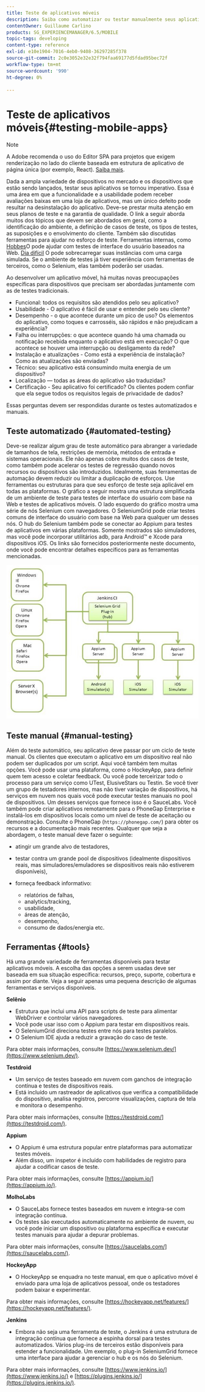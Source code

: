 ```yaml
---
title: Teste de aplicativos móveis
description: Saiba como automatizar ou testar manualmente seus aplicativos móveis usando várias ferramentas.
contentOwner: Guillaume Carlino
products: SG_EXPERIENCEMANAGER/6.5/MOBILE
topic-tags: developing
content-type: reference
exl-id: e10e1904-7016-4eb0-9408-36297285f378
source-git-commit: 2c0e3052e32e32f794faa69177d5fdad95bec72f
workflow-type: tm+mt
source-wordcount: '990'
ht-degree: 0%

---
```


# Teste de aplicativos móveis{#testing-mobile-apps}

>[!NOTE]
>
>A Adobe recomenda o uso do Editor SPA para projetos que exigem renderização no lado do cliente baseada em estrutura de aplicativo de página única (por exemplo, React). [Saiba mais](/help/sites-developing/spa-overview.md).

Dada a ampla variedade de dispositivos no mercado e os dispositivos que estão sendo lançados, testar seus aplicativos se tornou imperativo. Essa é uma área em que a funcionalidade e a usabilidade podem receber avaliações baixas em uma loja de aplicativos, mas um único defeito pode resultar na desinstalação do aplicativo. Deve-se prestar muita atenção em seus planos de teste e na garantia de qualidade. O link a seguir aborda muitos dos tópicos que devem ser abordados em geral, como a identificação do ambiente, a definição de casos de teste, os tipos de testes, as suposições e o envolvimento do cliente. Também são discutidas ferramentas para ajudar no esforço de teste. Ferramentas internas, como [Hobbes](/help/sites-developing/hobbes.md)O pode ajudar com testes de interface do usuário baseados na Web. [Dia difícil](/help/sites-developing/tough-day.md) O pode sobrecarregar suas instâncias com uma carga simulada. Se o ambiente de testes já tiver experiência com ferramentas de terceiros, como o Selenium, elas também poderão ser usadas.

Ao desenvolver um aplicativo móvel, há muitas novas preocupações específicas para dispositivos que precisam ser abordadas juntamente com as de testes tradicionais.

* Funcional: todos os requisitos são atendidos pelo seu aplicativo?
* Usabilidade - O aplicativo é fácil de usar e entender pelo seu cliente?
* Desempenho - o que acontece durante um pico de uso? Os elementos do aplicativo, como toques e carrosséis, são rápidos e não prejudicam a experiência?
* Falha ou interrupções: o que acontece quando há uma chamada ou notificação recebida enquanto o aplicativo está em execução? O que acontece se houver uma interrupção ou desligamento da rede?
* Instalação e atualizações - Como está a experiência de instalação? Como as atualizações são enviadas?
* Técnico: seu aplicativo está consumindo muita energia de um dispositivo?
* Localização — todas as áreas do aplicativo são traduzidas?
* Certificação - Seu aplicativo foi certificado? Os clientes podem confiar que ela segue todos os requisitos legais de privacidade de dados?

Essas perguntas devem ser respondidas durante os testes automatizados e manuais.

## Teste automatizado {#automated-testing}

Deve-se realizar algum grau de teste automático para abranger a variedade de tamanhos de tela, restrições de memória, métodos de entrada e sistemas operacionais. Ele não apenas cobre muitos dos casos de teste, como também pode acelerar os testes de regressão quando novos recursos ou dispositivos são introduzidos. Idealmente, suas ferramentas de automação devem reduzir ou limitar a duplicação de esforços. Use ferramentas ou estruturas para que seu esforço de teste seja aplicável em todas as plataformas. O gráfico a seguir mostra uma estrutura simplificada de um ambiente de teste para testes de interface do usuário com base na Web e testes de aplicativos móveis. O lado esquerdo do gráfico mostra uma série de nós Selenium com navegadores. O SeleniumGrid pode criar testes comuns de interface do usuário com base na Web para qualquer um desses nós. O hub do Selenium também pode se conectar ao Appium para testes de aplicativos em várias plataformas. Somente mostrados são simuladores, mas você pode incorporar utilitários adb, para Android™ e Xcode para dispositivos iOS. Os links são fornecidos posteriormente neste documento, onde você pode encontrar detalhes específicos para as ferramentas mencionadas.

![chlimage_1](assets/chlimage_1.jpeg)

## Teste manual {#manual-testing}

Além do teste automático, seu aplicativo deve passar por um ciclo de teste manual. Os clientes que executam o aplicativo em um dispositivo real não podem ser duplicados por um script. Aqui você também tem muitas opções. Você pode usar uma plataforma, como o HockeyApp, para definir quem tem acesso e coletar feedback. Ou você pode terceirizar todo o processo para um serviço como UTest, ElusiveStars ou Testin. Se você tiver um grupo de testadores internos, mas não tiver variação de dispositivos, há serviços em nuvem nos quais você pode executar testes manuais no pool de dispositivos. Um desses serviços que fornece isso é o SauceLabs. Você também pode criar aplicativos remotamente para o PhoneGap Enterprise e instalá-los em dispositivos locais como um nível de teste de aceitação ou demonstração. Consulte o PhoneGap (`https://phonegap.com/`) para obter os recursos e a documentação mais recentes. Qualquer que seja a abordagem, o teste manual deve fazer o seguinte:

* atingir um grande alvo de testadores,
* testar contra um grande pool de dispositivos (idealmente dispositivos reais, mas simuladores/emuladores se dispositivos reais não estiverem disponíveis),
* forneça feedback informativo:

   * relatórios de falhas,
   * analytics/tracking,
   * usabilidade,
   * áreas de atenção,
   * desempenho,
   * consumo de dados/energia etc.

## Ferramentas {#tools}

Há uma grande variedade de ferramentas disponíveis para testar aplicativos móveis. A escolha das opções a serem usadas deve ser baseada em sua situação específica: recursos, preço, suporte, cobertura e assim por diante. Veja a seguir apenas uma pequena descrição de algumas ferramentas e serviços disponíveis.

**Selênio**

* Estrutura que inclui uma API para scripts de teste para alimentar WebDriver e controlar vários navegadores.
* Você pode usar isso com o Appium para testar em dispositivos reais.
* O SeleniumGrid direciona testes entre nós para testes paralelos.
* O Selenium IDE ajuda a reduzir a gravação do caso de teste.

Para obter mais informações, consulte [https://www.selenium.dev/](https://www.selenium.dev/).

**Testdroid**

* Um serviço de testes baseado em nuvem com ganchos de integração contínua e testes de dispositivos reais.
* Está incluído um rastreador de aplicativos que verifica a compatibilidade do dispositivo, analisa registros, percorre visualizações, captura de tela e monitora o desempenho.

Para obter mais informações, consulte [https://testdroid.com/](https://testdroid.com/).

**Appium**

* O Appium é uma estrutura popular entre plataformas para automatizar testes móveis.
* Além disso, um inspetor é incluído com habilidades de registro para ajudar a codificar casos de teste.

Para obter mais informações, consulte [https://appium.io/](https://appium.io/).

**MolhoLabs**

* O SauceLabs fornece testes baseados em nuvem e integra-se com integração contínua.
* Os testes são executados automaticamente no ambiente de nuvem, ou você pode iniciar um dispositivo ou plataforma específica e executar testes manuais para ajudar a depurar problemas.

Para obter mais informações, consulte [https://saucelabs.com/](https://saucelabs.com/).

<!-- **AppTestNow**

* An outsourcing service that tests your mobile apps.
* Included is a large pool of devices and offers a wide range of types of testing: performance, quality, functional, certification, localization, data consumption, and so on.

For more information, see [https://apptestnow.com/](https://apptestnow.com/). -->

**HockeyApp**

* O HockeyApp se enquadra no teste manual, em que o aplicativo móvel é enviado para uma loja de aplicativos pessoal, onde os testadores podem baixar e experimentar.

Para obter mais informações, consulte [https://hockeyapp.net/features/](https://hockeyapp.net/features/).

**Jenkins**

* Embora não seja uma ferramenta de teste, o Jenkins é uma estrutura de integração contínua que fornece a espinha dorsal para testes automatizados. Vários plug-ins de terceiros estão disponíveis para estender a funcionalidade. Um exemplo, o plug-in SeleniumGrid fornece uma interface para ajudar a gerenciar o hub e os nós do Selenium.

Para obter mais informações, consulte [https://www.jenkins.io/](https://www.jenkins.io/) e [https://plugins.jenkins.io/](https://plugins.jenkins.io/).
